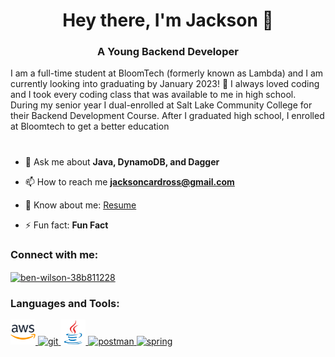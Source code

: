 <h1 align="center">Hey there, I'm Jackson 👋</h1>
<h3 align="center">A Young Backend Developer</h3>

<b1 align="left">I am a full-time student at BloomTech (formerly known as Lambda) and I am currently looking into graduating by January 2023! 🎉 I always loved coding and I took every coding class that was available to me in high school.  During my senior year I dual-enrolled at Salt Lake Community College for their Backend Development Course.  After I graduated high school, I enrolled at Bloomtech to get a better education</b1>
<h1></h1>


- 💬 Ask me about **Java, DynamoDB, and Dagger**

- 📫 How to reach me **jacksoncardross@gmail.com**

- 📄 Know about me: [Resume]()

- ⚡ Fun fact: **Fun Fact**

<h3 align="left">Connect with me:</h3>
<p align="left">
<a href="https://linkedin.com/in/jacksoncardross" target="blank"><img align="center" src="https://raw.githubusercontent.com/rahuldkjain/github-profile-readme-generator/master/src/images/icons/Social/linked-in-alt.svg" alt="ben-wilson-38b811228" height="30" width="40" /></a>
</p>

<h3 align="left">Languages and Tools:</h3>
<p align="left"> <a href="https://aws.amazon.com" target="_blank" rel="noreferrer"> <img src="https://raw.githubusercontent.com/devicons/devicon/master/icons/amazonwebservices/amazonwebservices-original-wordmark.svg" alt="aws" width="40" height="40"/>
</a> <a href="https://git-scm.com/" target="_blank" rel="noreferrer"> <img src="https://www.vectorlogo.zone/logos/git-scm/git-scm-icon.svg" alt="git" width="40" height="40"/> </a>
<a href="https://www.java.com" target="_blank" rel="noreferrer"> <img src="https://raw.githubusercontent.com/devicons/devicon/master/icons/java/java-original.svg" alt="java" width="40" height="40"/> </a>
<a href="https://postman.com" target="_blank" rel="noreferrer"> <img src="https://www.vectorlogo.zone/logos/getpostman/getpostman-icon.svg" alt="postman" width="40" height="40"/> </a> 
<a href="https://spring.io/" target="_blank" rel="noreferrer"> <img src="https://www.vectorlogo.zone/logos/springio/springio-icon.svg" alt="spring" width="40" height="40"/> </a>
